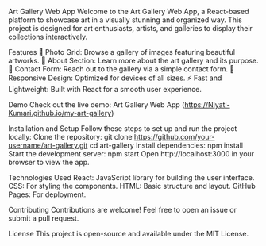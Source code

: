Art Gallery Web App
Welcome to the Art Gallery Web App, a React-based platform to showcase art in a visually stunning and organized way. This project is designed for art enthusiasts, artists, and galleries to display their collections interactively.

Features
📸 Photo Grid: Browse a gallery of images featuring beautiful artworks.
📖 About Section: Learn more about the art gallery and its purpose.
📧 Contact Form: Reach out to the gallery via a simple contact form.
🎨 Responsive Design: Optimized for devices of all sizes.
⚡ Fast and Lightweight: Built with React for a smooth user experience.

Demo
Check out the live demo: Art Gallery Web App (https://Niyati-Kumari.github.io/my-art-gallery)

Installation and Setup
Follow these steps to set up and run the project locally:
Clone the repository:
git clone https://github.com/your-username/art-gallery.git
cd art-gallery
Install dependencies:
npm install
Start the development server:
npm start
Open http://localhost:3000 in your browser to view the app.

Technologies Used
React: JavaScript library for building the user interface.
CSS: For styling the components.
HTML: Basic structure and layout.
GitHub Pages: For deployment.

Contributing
Contributions are welcome! Feel free to open an issue or submit a pull request.

License
This project is open-source and available under the MIT License.
